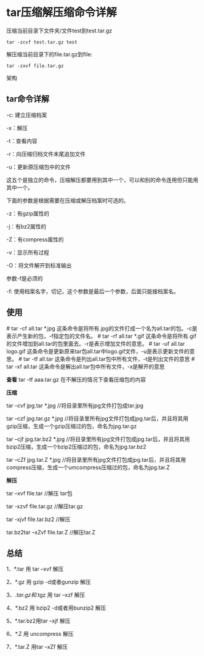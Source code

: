 

# tar压缩解压缩命令详解 

压缩当前目录下文件夹/文件test到test.tar.gz

```
tar -zcvf test.tar.gz test
```

解压缩当前目录下的file.tar.gz到file:

```
tar -zxvf file.tar.gz
```

架构

## **tar命令详解**

-c: 建立压缩档案

-x：解压

-t：查看内容

-r：向压缩归档文件末尾追加文件

-u：更新原压缩包中的文件

这五个是独立的命令，压缩解压都要用到其中一个，可以和别的命令连用但只能用其中一个。

下面的参数是根据需要在压缩或解压档案时可选的。

-z：有gzip属性的

-j：有bz2属性的

-Z：有compress属性的

-v：显示所有过程

-O：将文件解开到标准输出

参数-f是必须的

-f: 使用档案名字，切记，这个参数是最后一个参数，后面只能接档案名。

## 使用

\# tar -cf all.tar *.jpg 这条命令是将所有.jpg的文件打成一个名为all.tar的包。-c是表示产生新的包，-f指定包的文件名。
\# tar -rf all.tar *.gif 这条命令是将所有.gif的文件增加到all.tar的包里面去。-r是表示增加文件的意思。 
\# tar -uf all.tar logo.gif 这条命令是更新原来tar包all.tar中logo.gif文件，-u是表示更新文件的意思。 
\# tar -tf all.tar 这条命令是列出all.tar包中所有文件，-t是列出文件的意思 
\# tar -xf all.tar 这条命令是解出all.tar包中所有文件，-x是解开的意思

**查看**
tar -tf aaa.tar.gz  在不解压的情况下查看压缩包的内容

**压缩**

tar –cvf jpg.tar *.jpg //将目录里所有jpg文件打包成tar.jpg

tar –czf jpg.tar.gz *.jpg //将目录里所有jpg文件打包成jpg.tar后，并且将其用gzip压缩，生成一个gzip压缩过的包，命名为jpg.tar.gz

tar –cjf jpg.tar.bz2 *.jpg //将目录里所有jpg文件打包成jpg.tar后，并且将其用bzip2压缩，生成一个bzip2压缩过的包，命名为jpg.tar.bz2

tar –cZf jpg.tar.Z *.jpg  //将目录里所有jpg文件打包成jpg.tar后，并且将其用compress压缩，生成一个umcompress压缩过的包，命名为jpg.tar.Z

**解压**

tar –xvf file.tar //解压 tar包

tar -xzvf file.tar.gz //解压tar.gz

tar -xjvf file.tar.bz2  //解压 

tar.bz2tar –xZvf file.tar.Z //解压tar.Z

## **总结**

1、*.tar 用 tar –xvf 解压

2、*.gz 用 gzip -d或者gunzip 解压

3、*.tar.gz和*.tgz 用 tar –xzf 解压

4、*.bz2 用 bzip2 -d或者用bunzip2 解压

5、*.tar.bz2用tar –xjf 解压

6、*.Z 用 uncompress 解压

7、*.tar.Z 用tar –xZf 解压